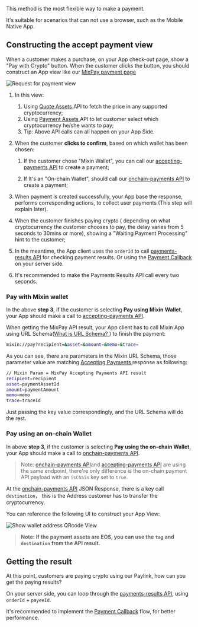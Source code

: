 This method is the most flexible way to make a payment.

It's suitable for scenarios that can not use a browser, such as the Mobile Native App.


## Constructing the accept payment view

When a customer makes a purchase, on your App check-out page, show a "Pay with Crypto" button. When the customer clicks the button, you should construct an App view like our [MixPay payment page](https://mixpay.me/pay?payeeId=a38ed284-5689-4fb9-8c2a-91fba5e32ce9&settlementAssetId=c6d0c728-2624-429b-8e0d-d9d19b6592fa&quoteAssetId=4d8c508b-91c5-375b-92b0-ee702ed2dac5&quoteAmount=10&orderId=product1000432&returnTo=the_customer_order_payment_url_on_your_site)

![Request for payment view](https://developers.mixpay.me/images/pay-with-mixpay-iphone.png)


1. In this view:
    1. Using [Quote Assets ](https://developers.mixpay.me/api/assets/quote-assets)API to fetch the price in any supported cryptocurrency;
    2. Using [Payment Assets ](https://developers.mixpay.me/api/assets/payment-assets)API to let customer select which cryptocurrency he/she wants to pay;
    3. Tip: Above API calls can all happen on your App Side.

2. When the customer **clicks to confirm**, based on which wallet has been chosen: 
    1. If the customer chose "Mixin Wallet", you can call our [accepting-payments API](https://developers.mixpay.me/api/payments/accepting-payments) to create a payment;
    
    2. If It's an "On-chain Wallet", should call our [onchain-payments API](https://developers.mixpay.me/api/payments/onchain-payments) to create a payment;
    
3. When payment is created successfully, your App base the response, performs corresponding actions, to collect user payments (This step will explain later).

4. When the customer finishes paying crypto ( depending on what cryptocurrency the customer chooses to pay, the delay varies from 5 seconds to 30mins or more), showing a "Waiting Payment Processing" hint to the customer;

5. In the meantime, the App client uses the `orderId` to call [payments-results API](https://developers.mixpay.me/api/payments/payments-results) for checking payment results. Or using the [Payment Callback](https://developers.mixpay.me/api/payments/payment-callback) on your server side.

6. It's recommended to make the Payments Results API call every two seconds.


### Pay with Mixin wallet 

In the above **step 3**, if the customer is selecting **Pay using** **Mixin** **Wallet**, your App should make a call to  [accepting-payments API](https://developers.mixpay.me/api/payments/accepting-payments).

When getting the MixPay API result, your App client has to call Mixin App using URL Schema([What is URL Schema? ](https://helpcenter.trendmicro.com/en-us/article/tmka-18277)) to finish the payment:  

```bash
mixin://pay?recipient=&asset=&amount=&memo=&trace=
```

As you can see, there are parameters in the Mixin URL Schema, those parameter value are matching  [Accepting Payments ](https://developers.mixpay.me/api/payments/accepting-payments)response as following: 

```bash
// Mixin Param = MixPay Accepting Payments API result
recipient=recipient
asset=paymentAssetId
amount=paymentAmount
memo=memo
trace=traceId
```

Just passing the key value correspondingly, and the URL Schema will do the rest.

### Pay using an on-chain Wallet

In above **step 3**, if the customer is selecting **Pay using the on-chain Wallet**, your App should make a call to  [onchain-payments API](https://developers.mixpay.me/api/payments/onchain-payments).

> Note: [onchain-payments API](https://developers.mixpay.me/api/payments/onchain-payments)and [accepting-payments API](https://developers.mixpay.me/api/payments/accepting-payments) are using the same endpoint, there're only difference is the on-chain payment API payload with an `isChain` key set to `true`.

At the [onchain-payments API](https://developers.mixpay.me/api/payments/onchain-payments) JSON Response, there is a key call `destination`， this is the Address customer has to transfer the cryptocurrency.

You can reference the following UI to construct your App View:

![Show wallet address QRcode View](https://developers.mixpay.me/images/show-wallet-address-qrcode-iphone.png)

> **Note: If the payment assets are EOS, you can use the** **`tag`** **and** **`destination`** **from the API result.**


## Getting the result

At this point, customers are paying crypto using our Paylink, how can you get the paying results?

On your server side, you can loop through the [payments-results API](https://developers.mixpay.me/api/payments/payments-results), using `orderId` + `payeeId`.

It's recommended to implement the [Payment Callback](https://developers.mixpay.me/api/payments/payment-callback) flow, for better performance.

